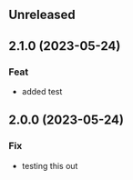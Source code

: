 ## Unreleased

## 2.1.0 (2023-05-24)

### Feat

- added test

## 2.0.0 (2023-05-24)

### Fix

- testing this out
